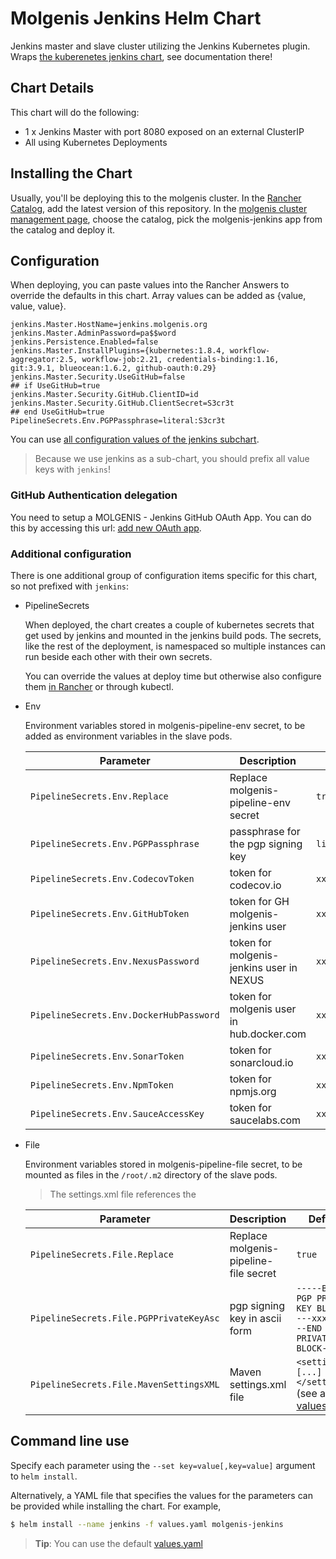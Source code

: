 # Molgenis Jenkins Helm Chart

Jenkins master and slave cluster utilizing the Jenkins Kubernetes plugin.
Wraps [the kuberenetes jenkins chart](https://github.com/kubernetes/charts/tree/master/stable/jenkins), see documentation there!

## Chart Details

This chart will do the following:

* 1 x Jenkins Master with port 8080 exposed on an external ClusterIP
* All using Kubernetes Deployments

## Installing the Chart

Usually, you'll be deploying this to the molgenis cluster.
In the [Rancher Catalog](https://rancher.molgenis.org:7443/g/catalog), add the latest version of this repository.
In the [molgenis cluster management page](https://rancher.molgenis.org:7443/p/c-mhkqb:project-2pf45/apps), choose the 
catalog, pick the molgenis-jenkins app from the catalog and deploy it.

## Configuration

When deploying, you can paste values into the Rancher Answers to override the defaults in this chart.
Array values can be added as {value, value, value}.
```
jenkins.Master.HostName=jenkins.molgenis.org
jenkins.Master.AdminPassword=pa$$word
jenkins.Persistence.Enabled=false
jenkins.Master.InstallPlugins={kubernetes:1.8.4, workflow-aggregator:2.5, workflow-job:2.21, credentials-binding:1.16, git:3.9.1, blueocean:1.6.2, github-oauth:0.29}
jenkins.Master.Security.UseGitHub=false
## if UseGitHub=true
jenkins.Master.Security.GitHub.ClientID=id
jenkins.Master.Security.GitHub.ClientSecret=S3cr3t
## end UseGitHub=true
PipelineSecrets.Env.PGPPassphrase=literal:S3cr3t
```

You can use [all configuration values of the jenkins subchart](https://github.com/kubernetes/charts/tree/master/stable/jenkins).
> Because we use jenkins as a sub-chart, you should prefix all value keys with `jenkins`!

### GitHub Authentication delegation
You need to setup a MOLGENIS - Jenkins GitHub OAuth App. You can do this by accessing this url: [add new OAuth app](https://github.com/settings/applications/new).

### Additional configuration
There is one additional group of configuration items specific for this chart, so not prefixed with `jenkins`:

* PipelineSecrets

   When deployed, the chart creates a couple of kubernetes secrets that get used by jenkins and mounted in the jenkins 
   build pods. The secrets, like the rest of the deployment, is namespaced so multiple instances can run beside
   each other with their own secrets.

   You can override the values at deploy time but otherwise also configure them 
   [in Rancher](https://rancher.molgenis.org:7443/p/c-mhkqb:project-2pf45/secrets) or through kubectl.

*  Env
   
   Environment variables stored in molgenis-pipeline-env secret, to be added as environment variables
   in the slave pods.

   | Parameter                              | Description                               | Default         |
   | -------------------------------------- | ----------------------------------------- | --------------- |
   | `PipelineSecrets.Env.Replace`          | Replace molgenis-pipeline-env secret      | `true`          |
   | `PipelineSecrets.Env.PGPPassphrase`    | passphrase for the pgp signing key        | `literal:xxxx`  |
   | `PipelineSecrets.Env.CodecovToken`     | token for codecov.io                      | `xxxx`          |
   | `PipelineSecrets.Env.GitHubToken`      | token for GH molgenis-jenkins user        | `xxxx`          |
   | `PipelineSecrets.Env.NexusPassword`    | token for molgenis-jenkins user in NEXUS  | `xxxx`          |
   | `PipelineSecrets.Env.DockerHubPassword`| token for molgenis user in hub.docker.com | `xxxx`          |
   | `PipelineSecrets.Env.SonarToken`       | token for sonarcloud.io                   | `xxxx`          |
   | `PipelineSecrets.Env.NpmToken`         | token for npmjs.org                       | `xxxx`          | 
   | `PipelineSecrets.Env.SauceAccessKey`   | token for saucelabs.com                   | `xxxx`          |

* File

  Environment variables stored in molgenis-pipeline-file secret, to be mounted as files
  in the `/root/.m2` directory of the slave pods.
  > The settings.xml file references the 

  | Parameter                              | Description                           | Default                                                                         |
  | -------------------------------------- | ------------------------------------- | ------------------------------------------------------------------------------- |
  | `PipelineSecrets.File.Replace`         | Replace molgenis-pipeline-file secret | `true`                                                                          |
  | `PipelineSecrets.File.PGPPrivateKeyAsc`| pgp signing key in ascii form         | `-----BEGIN PGP PRIVATE KEY BLOCK-----xxxxx-----END PGP PRIVATE KEY BLOCK-----` |
  | `PipelineSecrets.File.MavenSettingsXML`| Maven settings.xml file               | `<settings>[...]</settings>` (see actual [values.yaml](values.yaml))            |

## Command line use
Specify each parameter using the `--set key=value[,key=value]` argument to `helm install`.

Alternatively, a YAML file that specifies the values for the parameters can be provided while installing the chart.
For example,

```bash
$ helm install --name jenkins -f values.yaml molgenis-jenkins
```

> **Tip**: You can use the default [values.yaml](values.yaml)

